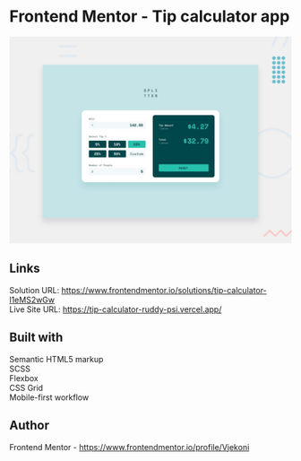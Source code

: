 # Frontend Mentor - Tip calculator app

![Design preview for the Tip calculator app coding challenge](./design/desktop-preview.jpg)

## Links
Solution URL: https://www.frontendmentor.io/solutions/tip-calculator-l1eMS2wGw <br>
Live Site URL: https://tip-calculator-ruddy-psi.vercel.app/ 
## Built with
Semantic HTML5 markup<br>
SCSS<br>
Flexbox<br>
CSS Grid<br>
Mobile-first workflow<br>
## Author
Frontend Mentor - https://www.frontendmentor.io/profile/Vjekoni
